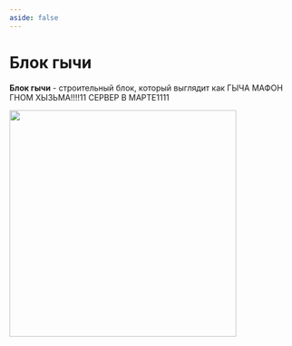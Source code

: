 ```yaml
---
aside: false
---
```


# Блок гычи


<ItemCard>
<Card style="overflow: hidden;" class="m-0">
    <template #header>
        <Image alt="user header" src="/assets/bestiary/block/gycha.png" width="40%"/>
    </template>
    <template #title>Гыч мафо)</template>
    <template #content>
      <Divider />
      <h3>Получение:</h3>
      <ul>
      <li>Крафт</li>
      </ul>
      <Divider />
      <p>Текстура: bykkake747</p>
    </template>
</Card>
</ItemCard>

**Блок гычи** - строительный блок, который выглядит как ГЫЧА МАФОН ГНОМ ХЫЗЬМА!!!!11 СЕРВЕР В МАРТЕ1111

<Image src="/assets/bestiary/crafts/gychablock.png" preview width="400" />

